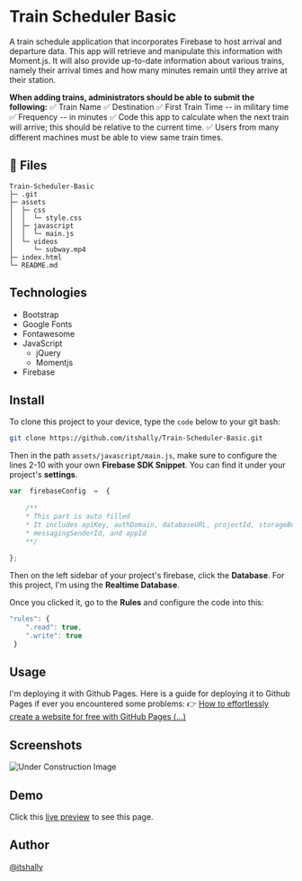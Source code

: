 ﻿
# Train Scheduler Basic

A train schedule application that incorporates Firebase to host arrival and departure data. This app will retrieve and manipulate this information with Moment.js. It will also provide up-to-date information about various trains, namely their arrival times and how many minutes remain until they arrive at their station.

**When adding trains, administrators should be able to submit the following:**
:white_check_mark: Train Name
:white_check_mark: Destination
:white_check_mark: First Train Time -- in military time
:white_check_mark: Frequency -- in minutes
:white_check_mark: Code this app to calculate when the next train will arrive; this should be relative to the current time.
:white_check_mark: Users from many different machines must be able to view same train times.

## :open_file_folder: Files
```
Train-Scheduler-Basic
├─ .git
├─ assets
│  ├─ css
│  │  └─ style.css
│  ├─ javascript
│  │  └─ main.js
│  └─ videos
│     └─ subway.mp4
├─ index.html
└─ README.md
```

## Technologies
- Bootstrap
- Google Fonts
- Fontawesome
- JavaScript
  - jQuery
  - Momentjs
- Firebase

## Install
To clone this project to your device, type the `code` below to your git bash:
```bash
git clone https://github.com/itshally/Train-Scheduler-Basic.git
```

Then in the path `assets/javascript/main.js`, make sure to configure the lines 2-10 with your own **Firebase SDK Snippet**. You can find it under your project's **settings**.
```javascript
var  firebaseConfig  =  {
	
	/**
	* This part is auto filled
	* It includes apiKey, authDomain, databaseURL, projectId, storageBucket,
	* messagingSenderId, and appId
	**/
	
};
```
Then on the left sidebar of your project's firebase, click the **Database**. For this project, I'm using the **Realtime Database**.

Once you clicked it, go to the **Rules** and configure the code into this:
```javascript
"rules": {
    ".read": true,
    ".write": true
 }
```

## Usage
I'm deploying it with Github Pages. 
Here is a guide for deploying it to Github Pages if ever you encountered some problems: 
:point_right: [How to effortlessly create a website for free with GitHub Pages (...)](https://towardsdatascience.com/how-to-create-a-free-github-pages-website-53743d7524e1)

## Screenshots
![Under Construction Image](https://cdn.pixabay.com/photo/2017/06/20/08/12/maintenance-2422173_960_720.png)

## Demo
Click this [live preview](https://itshally.github.io/Train-Scheduler-Basic/) to see this page.

## Author
[@itshally](https://itshally.github.io/)
